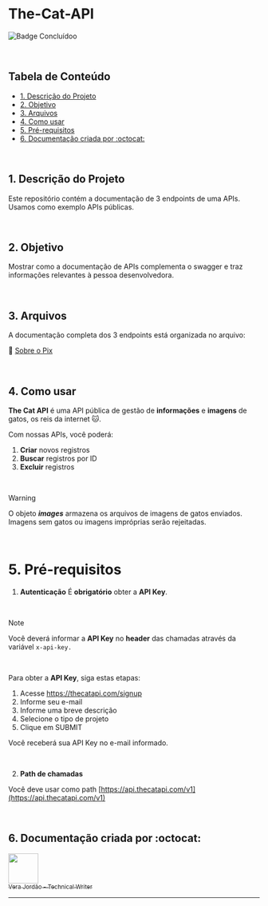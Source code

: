 # The-Cat-API

![Badge Concluídoo](http://img.shields.io/static/v1?label=STATUS&message=CONCLUÍDO&color=GREEN&style=for-the-badge)

<br>

## Tabela de Conteúdo
- [1. Descrição do Projeto](#1-descrição-do-projeto)
- [2. Objetivo](#2-objetivo)
- [3. Arquivos](#3-arquivos)
- [4. Como usar](#4-como-usar)
- [5. Pré-requisitos](#5-pré-requisitos)
- [6. Documentação criada por :octocat:](#7-documentação-criada-por)

<br>

## 1. Descrição do Projeto
Este repositório contém a documentação de 3 endpoints de uma APIs. Usamos como exemplo APIs públicas.

<br>

## 2. Objetivo
Mostrar como a documentação de APIs complementa o swagger e traz informações relevantes à pessoa desenvolvedora.

<br>

## 3. Arquivos
A documentação completa dos 3 endpoints está organizada no arquivo:

:small_orange_diamond: [Sobre o Pix](Sobre%20o%20Pix.md)

<br>

## 4. Como usar

**The Cat API** é uma API pública de gestão de **informações** e **imagens** de gatos, os reis da internet 🐱.  

Com nossas APIs, você poderá:

1.  **Criar** novos registros
2.  **Buscar** registros por ID
3.  **Excluir** registros

<br>

> [!WARNING]
> O objeto **_images_** armazena os arquivos de imagens de gatos enviados. Imagens sem gatos ou imagens impróprias serão rejeitadas.

<br>

# 5. Pré-requisitos

1. **Autenticação**
É **obrigatório** obter a **API Key**.

<br>

> [!NOTE]
> Você deverá informar a **API Key** no **header** das chamadas através da variável `x-api-key.`

<br>
  
Para obter a **API Key**, siga estas etapas:

1. Acesse https://thecatapi.com/signup
2. Informe seu e-mail
3. Informe uma breve descrição
4. Selecione o tipo de projeto
5. Clique em SUBMIT

Você receberá sua API Key no e-mail informado.

<br>

2. **Path de chamadas**

Você deve usar como path [https://api.thecatapi.com/v1](https://api.thecatapi.com/v1)

<br>

## 6. Documentação criada por :octocat:


[<img src="https://avatars.githubusercontent.com/u/179317175?v=4" width=60> <br> <sub>Vera Jordão - Technical Writer</sub>](https://github.com/vera-jordao-tw) 

***

